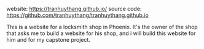 website: https://tranhuythang.github.io/
source code: https://github.com/tranhuythang/tranhuythang.github.io

This is a website for a locksmith shop in Phoenix. It's the owner of the shop that asks me to build a website for his shop, and i will build this website for him and for my capstone project.
